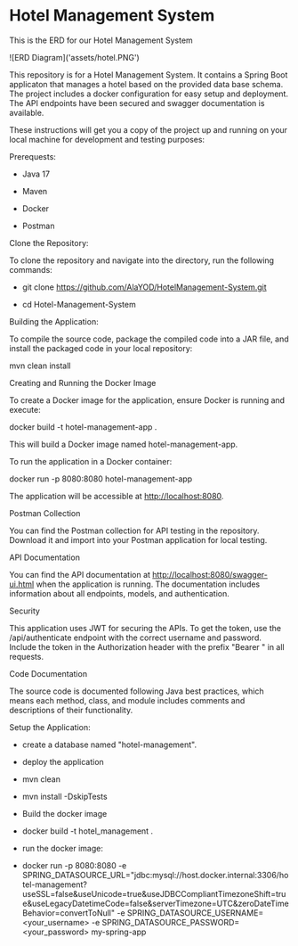 # Hotel Management System

<P>This is the ERD for our Hotel Management System</P>
![ERD Diagram]('assets/hotel.PNG')


This repository is for a Hotel Management System. It contains a Spring Boot applicaton that manages a hotel based on the provided data base schema. The project includes a docker configuration for easy setup and deployment. The API endpoints have been secured and swagger documentation is available.

<p dir="auto">These instructions will get you a copy of the project up and running on your local machine for development and testing purposes:</p>

<p dir="auto">Prerequests:</p>

<ul dir="auto">
    <li>
      <p dir="auto">Java 17</p>
    </li>
    <li>
      <p dir="auto">Maven</p>
    </li>
    <li>
      <p dir="auto">Docker</p>
    </li>
    <li>
      <p dir="auto">Postman</p>
    </li>
</ul>

<p dir="auto">Clone the Repository:</p>

<p dir="auto">To clone the repository and navigate into the directory, run the following commands:</p>

<ul>
    <li>
        git clone <a href="https://github.com/AlaYOD/Hotel-Management-System.git">https://github.com/AlaYOD/HotelManagement-System.git</a>
    </li>
    <li>
        <p>cd Hotel-Management-System</p>
    </li>
</ul>

<p dir="auto">Building the Application:</p>

<p dir="auto">To compile the source code, package the compiled code into a JAR file, and install the packaged code in your local repository:</p>

<p dir="auto">mvn clean install</p>

<p dir="auto">Creating and Running the Docker Image</p>
<p dir="auto">To create a Docker image for the application, ensure Docker is running and execute:</p>

<p dir="auto">docker build -t hotel-management-app .</p>
<p dir="auto">This will build a Docker image named hotel-management-app.</p>

<p dir="auto">To run the application in a Docker container:</p>
<p dir="auto">docker run -p 8080:8080 hotel-management-app</p>
<p dir="auto">The application will be accessible at <a href="http://localhost:8080" rel="nofollow">http://localhost:8080</a>.</p>

<p dir="auto">Postman Collection</p>
<p dir="auto">You can find the Postman collection for API testing in the repository. Download it and import into your Postman application for local testing.</p>

<p dir="auto">API Documentation</p>
<p dir="auto">You can find the API documentation at <a href="http://localhost:8080/swagger-ui.html" rel="nofollow">http://localhost:8080/swagger-ui.html</a> when the application is running. The documentation includes information about all endpoints, models, and authentication.</p>

<p dir="auto">Security</p>
<p dir="auto">This application uses JWT for securing the APIs. To get the token, use the /api/authenticate endpoint with the correct username and password.
Include the token in the Authorization header with the prefix "Bearer " in all requests.</p>


<p dir="auto">Code Documentation</p>
<p dir="auto">The source code is documented following Java best practices, which means each method, class, and module includes comments and descriptions of their functionality.</p>

<p dir="auto">Setup the Application:</p>
<ul dir="auto">
<li>
<p dir="auto">create a database named "hotel-management".</p>
</li>
<li>
<p dir="auto">deploy the application</p>
</li>
<li>
<p dir="auto">mvn clean</p>
</li>
<li>
<p dir="auto">mvn install -DskipTests</p>
</li>
<li>
<p dir="auto">Build the docker image</p>
</li>
<li>
<p dir="auto">docker build -t hotel_management .</p>
</li>
<li>
<p dir="auto">run the docker image:</p>
</li>
<li>
<p dir="auto">docker run -p 8080:8080 -e SPRING_DATASOURCE_URL="jdbc:mysql://host.docker.internal:3306/hotel-management?useSSL=false&amp;useUnicode=true&amp;useJDBCCompliantTimezoneShift=true&amp;useLegacyDatetimeCode=false&amp;serverTimezone=UTC&amp;zeroDateTimeBehavior=convertToNull" -e SPRING_DATASOURCE_USERNAME=&lt;your_username&gt; -e SPRING_DATASOURCE_PASSWORD=&lt;your_password&gt; my-spring-app</p>
</li>
</ul>
